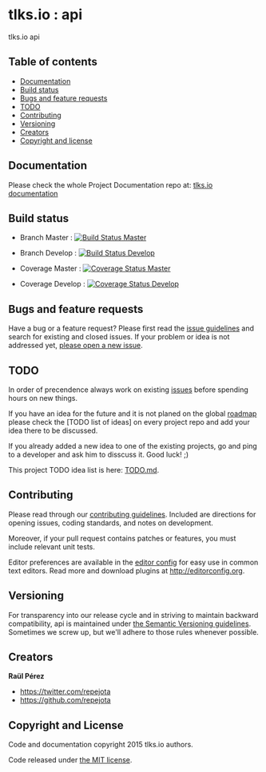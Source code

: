 tlks.io : api
=============

tlks.io api

## Table of contents

- [Documentation](#documentation)
- [Build status](#build-status)
- [Bugs and feature requests](#bugs-and-feature-requests)
- [TODO](#todo)
- [Contributing](#contributing)
- [Versioning](#versioning)
- [Creators](#creators)
- [Copyright and license](#copyright-and-license)

## Documentation

Please check the whole Project Documentation repo at:
[tlks.io documentation](https://github.com/tlksio/api)

## Build status

* Branch Master : [![Build Status Master](https://travis-ci.org/tlksio/api.svg?branch=master)](https://travis-ci.org/tlksio/api)

* Branch Develop : [![Build Status Develop](https://travis-ci.org/tlksio/api.svg?branch=develop)](https://travis-ci.org/tlksio/api)


* Coverage Master : [![Coverage Status Master](https://coveralls.io/repos/tlksio/api/badge.svg?branch=master)](https://coveralls.io/r/tlksio/api?branch=master)

* Coverage Develop : [![Coverage Status Develop](https://coveralls.io/repos/tlksio/api/badge.svg?branch=develop)](https://coveralls.io/r/tlksio/api?branch=develop)

## Bugs and feature requests

Have a bug or a feature request? Please first read the
[issue guidelines](https://github.com/tlksio/api/blob/master/CONTRIBUTING.md#using-the-issue-tracker)
and search for existing and closed issues. If your problem or idea is not
addressed yet,
[please open a new issue](https://github.com/tlksio/api/issues/new).

## TODO

In order of precendence always work on existing
[issues](https://github.com/tlksio/api/issues) before spending hours on
new things.

If you have an idea for the future and it is not planed on the global
[roadmap](http://github.com/tlksio/docs/roadmap.md) please check the
[TODO list of ideas] on every project repo and add your idea there to be
discussed.

If you already added a new idea to one of the existing projects, go and ping
to a developer and ask him to disscuss it. Good luck! ;)

This project TODO idea list is here: [TODO.md](todo.md).

## Contributing

Please read through our
[contributing guidelines](https://github.com/tlksio/api/blob/master/CONTRIBUTING.md).
Included are directions for opening issues, coding standards, and notes on
development.

Moreover, if your pull request contains patches or features, you must include
relevant unit tests.

Editor preferences are available in the
[editor config](https://github.com/tlksio/api/blob/master/.editorconfig)
for easy use in common text editors. Read more and download plugins at
<http://editorconfig.org>.

## Versioning

For transparency into our release cycle and in striving to maintain backward
compatibility, api is maintained under
[the Semantic Versioning guidelines](http://semver.org/). Sometimes we screw
up, but we'll adhere to those rules whenever possible.

## Creators

**Raül Pérez**

- <https://twitter.com/repejota>
- <https://github.com/repejota>

## Copyright and License

Code and documentation copyright 2015 tlks.io authors.

Code released under
[the MIT license](https://github.com/tlksio/api/blob/master/LICENSE).
